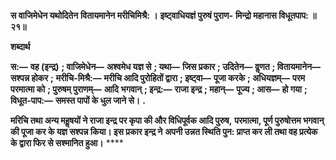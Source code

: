 **स वाजिमेधेन यथोदितेन** **वितायमानेन मरीचिमिश्रै: ।** **इष्ट्वाधियज्ञं पुरुषं पुराण-** **मिन्द्रो महानास विधूतपाप: ॥ २१॥** 

**शब्दार्थ** 

**स:—** **वह (इन्द्र)** **; वाजिमेधेन—** **अश्वमेध यज्ञ से** **; यथा—** **जिस प्रकार** **; उदितेन—** **वॢणत** **; वितायमानेन—** **सश्पन्न होकर** **;** **मरीचि-मिश्रै:—** **मरीचि आदि पुरोहितों द्वारा** **; इष्ट्वा—** **पूजा करके** **; अधियज्ञम्—** **परम परमात्मा को** **; पुरुषम् पुराणम्—** **आदि** **भगवान्** **; इन्द्र:—** **राजा इन्द्र** **; महान्—** **पूज्य** **; आस—** **हो गया** **; विधूत-पाप:—** **समस्त पापों के धुल जाने से।** **.** 

**मरिचि तथा अन्य महॢषयों ने राजा इन्द्र पर कृपा की और विधिपूर्वक आदि पुरुष,** **परमात्मा, पूर्ण पुरुषोत्तम भगवान् की पूजा कर के यज्ञ सश्पन्न किया। इस प्रकार इन्द्र ने** **अपनी उन्नत स्थिति पुन: प्राप्त कर ली तथा वह प्रत्येक के द्वारा फिर से सश्मानित हुआ।** **** 